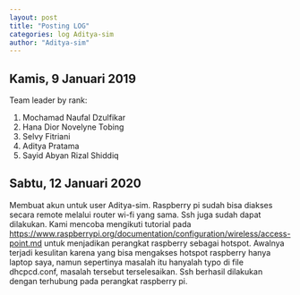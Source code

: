 ```yaml
---
layout: post
title: "Posting LOG"
categories: log Aditya-sim
author: "Aditya-sim"
---
```


Kamis, 9 Januari 2019
---------------
Team leader by rank:
1. Mochamad Naufal Dzulfikar
2. Hana Dior Novelyne Tobing
3. Selvy Fitriani
4. Aditya Pratama
5. Sayid Abyan Rizal Shiddiq

Sabtu, 12 Januari 2020
---------------
Membuat akun untuk user Aditya-sim. Raspberry pi sudah bisa diakses secara remote melalui router wi-fi yang sama. Ssh juga sudah dapat dilakukan. Kami mencoba mengikuti tutorial pada https://www.raspberrypi.org/documentation/configuration/wireless/access-point.md untuk menjadikan perangkat raspberry sebagai hotspot. Awalnya terjadi kesulitan karena yang bisa mengakses hotspot raspberry hanya laptop saya, namun sepertinya masalah itu hanyalah typo di file dhcpcd.conf, masalah tersebut terselesaikan.
Ssh berhasil dilakukan dengan terhubung pada perangkat raspberry pi.